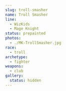```yaml
---
slug: troll-smasher
name: Troll Smasher
line:
  - WizKids
  - Mage Knight
status: prepainted
photos:
  - ./MK-TrollSmasher.jpg
race:
  - troll
archetype:
  - fighter
weapons:
  - club
gallery:
  status: hidden
---
```

